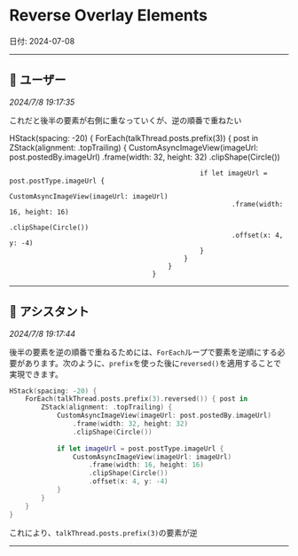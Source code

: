 # Reverse Overlay Elements

日付: 2024-07-08

---

## 👤 ユーザー
*2024/7/8 19:17:35*

これだと後半の要素が右側に重なっていくが、逆の順番で重ねたい

HStack(spacing: -20) {
                                            ForEach(talkThread.posts.prefix(3)) { post in
                                                ZStack(alignment: .topTrailing) {
                                                    CustomAsyncImageView(imageUrl: post.postedBy.imageUrl)
                                                        .frame(width: 32, height: 32)
                                                        .clipShape(Circle())
                                                    
                                                    if let imageUrl = post.postType.imageUrl {
                                                        CustomAsyncImageView(imageUrl: imageUrl)
                                                            .frame(width: 16, height: 16)
                                                            .clipShape(Circle())
                                                            .offset(x: 4, y: -4)
                                                    }
                                                }
                                            }
                                        }

---

## 🤖 アシスタント
*2024/7/8 19:17:44*

後半の要素を逆の順番で重ねるためには、`ForEach`ループで要素を逆順にする必要があります。次のように、`prefix`を使った後に`reversed()`を適用することで実現できます。

```swift
HStack(spacing: -20) {
    ForEach(talkThread.posts.prefix(3).reversed()) { post in
        ZStack(alignment: .topTrailing) {
            CustomAsyncImageView(imageUrl: post.postedBy.imageUrl)
                .frame(width: 32, height: 32)
                .clipShape(Circle())
            
            if let imageUrl = post.postType.imageUrl {
                CustomAsyncImageView(imageUrl: imageUrl)
                    .frame(width: 16, height: 16)
                    .clipShape(Circle())
                    .offset(x: 4, y: -4)
            }
        }
    }
}
```

これにより、`talkThread.posts.prefix(3)`の要素が逆

---
